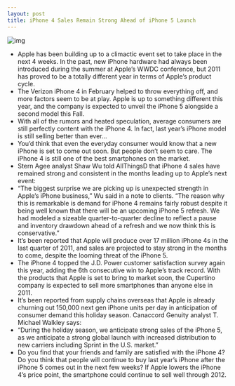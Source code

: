 ```yaml
---
layout: post
title: iPhone 4 Sales Remain Strong Ahead of iPhone 5 Launch
---
```

![img](http://media.idownloadblog.com/wp-content/uploads/2011/09/Steve-Jobs-iPhone-keynote.jpeg)
* Apple has been building up to a climactic event set to take place in the next 4 weeks. In the past, new iPhone hardware had always been introduced during the summer at Apple’s WWDC conference, but 2011 has proved to be a totally different year in terms of Apple’s product cycle.
* The Verizon iPhone 4 in February helped to throw everything off, and more factors seem to be at play. Apple is up to something different this year, and the company is expected to unveil the iPhone 5 alongside a second model this Fall.
* With all of the rumors and heated speculation, average consumers are still perfectly content with the iPhone 4. In fact, last year’s iPhone model is still selling better than ever…
* You’d think that even the everyday consumer would know that a new iPhone is set to come out soon. But people don’t seem to care. The iPhone 4 is still one of the best smartphones on the market.
* Stern Agee analyst Shaw Wu told AllThingsD that iPhone 4 sales have remained strong and consistent in the months leading up to Apple’s next event:
* “The biggest surprise we are picking up is unexpected strength in Apple’s iPhone business,” Wu said in a note to clients. “The reason why this is remarkable is demand for iPhone 4 remains fairly robust despite it being well known that there will be an upcoming iPhone 5 refresh. We had modeled a sizeable quarter-to-quarter decline to reflect a pause and inventory drawdown ahead of a refresh and we now think this is conservative.”
* It’s been reported that Apple will produce over 17 million iPhone 4s in the last quarter of 2011, and sales are projected to stay strong in the months to come, despite the looming threat of the iPhone 5.
* The iPhone 4 topped the J.D. Power customer satisfaction survey again this year, adding the 6th consecutive win to Apple’s track record. With the products that Apple is set to bring to market soon, the Cupertino company is expected to sell more smartphones than anyone else in 2011.
* It’s been reported from supply chains overseas that Apple is already churning out 150,000 next gen iPhone units per day in anticipation of consumer demand this holiday season. Canaccord Genuity analyst T. Michael Walkley says:
* “During the holiday season, we anticipate strong sales of the iPhone 5, as we anticipate a strong global launch with increased distribution to new carriers including Sprint in the U.S. market.”
* Do you find that your friends and family are satisfied with the iPhone 4? Do you think that people will continue to buy last year’s iPhone after the iPhone 5 comes out in the next few weeks? If Apple lowers the iPhone 4’s price point, the smartphone could continue to sell well through 2012.

